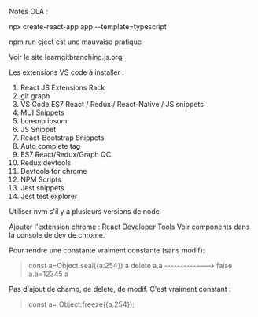 Notes OLA : 

npx create-react-app app --template=typescript

npm run eject est une mauvaise pratique

Voir le site learngitbranching.js.org

Les extensions VS code à installer :
1. React JS Extensions Rack
2. git graph
3. VS Code ES7 React / Redux / React-Native / JS snippets
4. MUI Snippets
5. Loremp ipsum
6. JS Snippet
7. React-Bootstrap Snippets
8. Auto complete tag
9. ES7 React/Redux/Graph QC
10. Redux devtools
11. Devtools for chrome
12. NPM Scripts
13. Jest snippets
14. Jest test explorer

Utiliser nvm s'il y a plusieurs versions de node

Ajouter l'extension chrome : React Developer Tools
Voir components dans la console de dev de chrome.


Pour rendre une constante vraiment constante (sans modif):

> const a=Object.seal({a:254})
> a
> delete a.a   -------------> false
> a.a=12345
> a

Pas d'ajout de champ, de delete, de modif. C'est vraiment constant :
> const a= Object.freeze({a.254});
